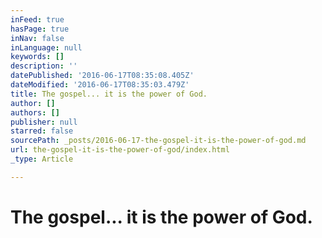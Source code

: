 ```yaml
---
inFeed: true
hasPage: true
inNav: false
inLanguage: null
keywords: []
description: ''
datePublished: '2016-06-17T08:35:08.405Z'
dateModified: '2016-06-17T08:35:03.479Z'
title: The gospel... it is the power of God.
author: []
authors: []
publisher: null
starred: false
sourcePath: _posts/2016-06-17-the-gospel-it-is-the-power-of-god.md
url: the-gospel-it-is-the-power-of-god/index.html
_type: Article

---
```

# The gospel... it is the power of God.